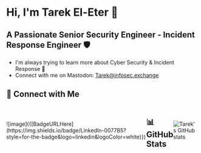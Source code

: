 # Hi, I'm Tarek El-Eter 👋

## A Passionate Senior Security Engineer - Incident Response Engineer 🛡️

- I'm always trying to learn more about Cyber Security & Incident Response 🌱
- Connect with me on Mastodon: Tarek@infosec.exchange

## 🔗 Connect with Me
<a href="https://www.linkedin.com/in/tarekeleter" style="display: inline-flex; align-items: center; text-decoration: none;">
![image]({[BadgeURLHere](https://img.shields.io/badge/LinkedIn-0077B5?style=for-the-badge&logo=linkedin&logoColor=white)})

## 📊 GitHub Stats
![Tarek's GitHub stats](https://github-readme-stats.vercel.app/api?username=teleter&show_icons=true&theme=transparent)

